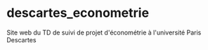 # descartes_econometrie
Site web du TD de suivi de projet d'économétrie à l'université Paris Descartes
